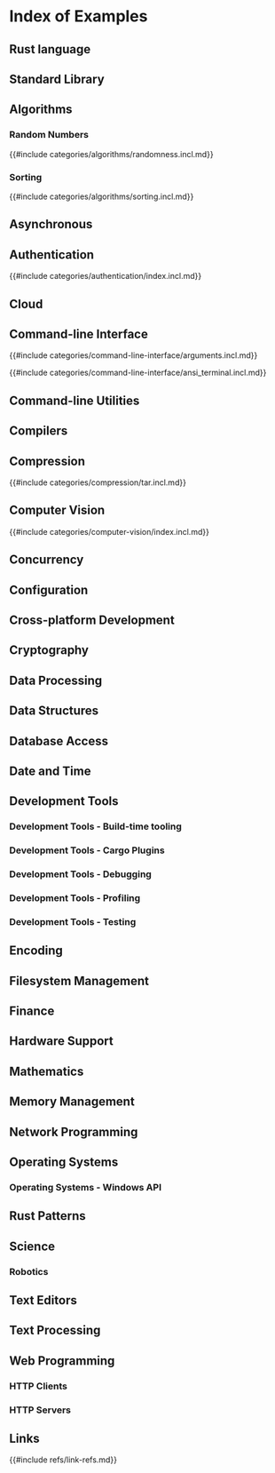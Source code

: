 # Index of Examples

## Rust language

## Standard Library

## Algorithms

### Random Numbers

{{#include categories/algorithms/randomness.incl.md}}

[ex-rand]: categories/algorithms/randomness.md#generate-random-numbers
[ex-rand-range]: categories/algorithms/randomness.md#generate-random-numbers-within-a-range
[ex-rand-dist]: categories/algorithms/randomness.md#generate-random-numbers-with-given-distribution
[ex-rand-custom]: categories/algorithms/randomness.md#generate-random-values-of-a-custom-type
[ex-rand-passwd]: categories/algorithms/randomness.md#create-random-passwords-from-a-set-of-alphanumeric-characters
[ex-rand-choose]: categories/algorithms/randomness.md#create-random-passwords-from-a-set-of-user-defined-characters

### Sorting

{{#include categories/algorithms/sorting.incl.md}}

[ex-sort-integers]: categories/algorithms/sorting.md
[ex-sort-floats]: categories/algorithms/sorting.md#sort-a-vector-of-floats
[ex-sort-structs]: categories/algorithms/sorting.md#sort-a-vector-of-structs

## Asynchronous

## Authentication

{{#include categories/authentication/index.incl.md}}

[ex-basic-authentication]: categories/authentication/index.md#basic-authentication

## Cloud

## Command-line Interface

{{#include categories/command-line-interface/arguments.incl.md}}

{{#include categories/command-line-interface/ansi_terminal.incl.md}}

[ex-clap-basic]: categories/command-line-interface/arguments.md
[ex-ansi_term-basic]: categories/command-line-interface/ansi_terminal.md#ansi-terminal

## Command-line Utilities

## Compilers

## Compression

{{#include categories/compression/tar.incl.md}}

[ex-tar-decompress]: categories/compression/tar.md#decompress-a-tarball
[ex-tar-compress]: categories/compression/tar.md#compress-a-directory-into-tarball
[ex-tar-strip-prefix]: categories/compression/tar.md#decompress-a-tarball-while-removing-a-prefix-from-the-paths

## Computer Vision

{{#include categories/computer-vision/index.incl.md}}

[ex-open-cv]: categories/computer-vision/index.md#open-cv

## Concurrency

## Configuration

## Cross-platform Development

## Cryptography

## Data Processing

## Data Structures

## Database Access

## Date and Time

## Development Tools

### Development Tools - Build-time tooling

### Development Tools - Cargo Plugins

### Development Tools - Debugging

### Development Tools - Profiling

### Development Tools - Testing

## Encoding

## Filesystem Management

## Finance

## Hardware Support

## Mathematics

## Memory Management

## Network Programming

## Operating Systems

### Operating Systems - Windows API

## Rust Patterns

## Science

### Robotics

## Text Editors

## Text Processing

## Web Programming

### HTTP Clients

### HTTP Servers

## Links

{{#include refs/link-refs.md}}
